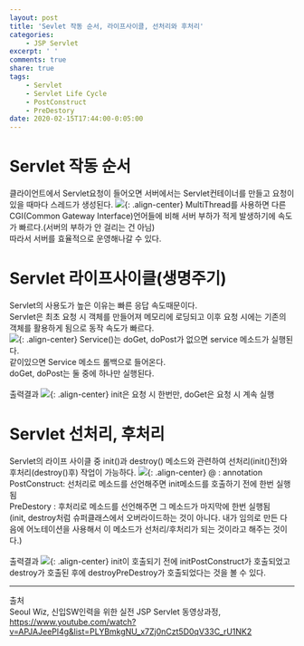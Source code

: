 ```yaml
---
layout: post
title: 'Sevlet 작동 순서, 라이프사이클, 선처리와 후처리'
categories:
    - JSP Servlet
excerpt: ' '
comments: true
share: true
tags:
    - Servlet
    - Servlet Life Cycle
    - PostConstruct
    - PreDestory
date: 2020-02-15T17:44:00-0:05:00
---
```


# Servlet 작동 순서

클라이언트에서 Servlet요청이 들어오면 서버에서는 Servlet컨테이너를 만들고 요청이 있을 때마다 스레드가 생성된다.
![](https://kimmy100b.github.io/assets/images/JSP/06-11.jpg){: .align-center}
MultiThread를 사용하면 다른 CGI(Common Gateway Interface)언어들에 비해 서버 부하가 적게 발생하기에 속도가 빠르다.(서버의 부하가 안 걸리는 건 아님) <br/>
따라서 서버를 효율적으로 운영해나갈 수 있다.<br/>

# Servlet 라이프사이클(생명주기)

Servlet의 사용도가 높은 이유는 빠른 응답 속도때문이다.<br/>
Servlet은 최초 요청 시 객체를 만들어져 메모리에 로딩되고 이후 요청 시에는 기존의 객체를 활용하게 됨으로 동작 속도가 빠르다.<br/>
![](https://kimmy100b.github.io/assets/images/JSP/06-12.jpg){: .align-center}
Service()는 doGet, doPost가 없으면 service 메소드가 실행된다. <br/>
같이있으면 Service 메소드 롤백으로 들어온다.<br/>
doGet, doPost는 둘 중에 하나만 실행된다.<br/><br/>
출력결과
![](https://kimmy100b.github.io/assets/images/JSP/06-02.jpg){: .align-center}
init은 요청 시 한번만, doGet은 요청 시 계속 실행<br/>

# Servlet 선처리, 후처리

Servlet의 라이프 사이클 중 init()과 destroy() 메소드와 관련하여 선처리(init()전)와 후처리(destroy()후) 작업이 가능하다.
![](https://kimmy100b.github.io/assets/images/JSP/06-13.jpg){: .align-center}
@ : annotation<br/>
PostConstruct: 선처리로 메소드를 선언해주면 init메소드를 호출하기 전에 한번 실행됨<br/>
PreDestory : 후처리로 메소드를 선언해주면 그 메소드가 마지막에 한번 실행됨<br/>
(init, destroy처럼 슈퍼클래스에서 오버라이드하는 것이 아니다. 내가 임의로 만든 다음에 어노테이션을 사용해서 이 메소드가 선처리/후처리가 되는 것이라고 해주는 것이다.)<br/><br/>
출력결과
![](https://kimmy100b.github.io/assets/images/JSP/06-09.jpg){: .align-center}
init이 호출되기 전에 initPostConstruct가 호출되었고<br/>
destroy가 호출된 후에 destroyPreDestroy가 호출되었다는 것을 볼 수 있다.

---

출처<br/>
Seoul Wiz, 신입SW인력을 위한 실전 JSP Servlet 동영상과정, https://www.youtube.com/watch?v=APJAJeePl4g&list=PLYBmkgNU_x7Zj0nCzt5D0qV33C_rU1NK2<br/>

